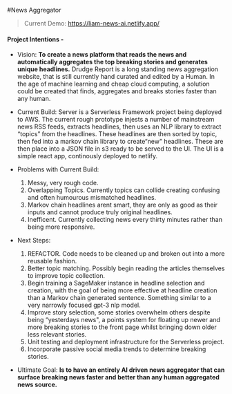#News Aggregator

> Current Demo: https://liam-news-ai.netlify.app/

#### Project Intentions -

- Vision: **To create a news platform that reads the news and automatically aggregates the top breaking stories and generates unique headlines.** Drudge Report is a long standing news aggregation website, that is still currently hand curated and edited by a Human. In the age of machine learning and cheap cloud computing, a solution could be created that finds, aggregates and breaks stories faster than any human.

- Current Build: Server is a Serverless Framework project being deployed to AWS. The current rough prototype injests a number of mainstream news RSS feeds, extracts headlines, then uses an NLP library to extract “topics” from the headlines. These headlines are then sorted by topic, then fed into a markov chain library to create“new" headlines. These are then place into a JSON file in s3 ready to be served to the UI. The UI is a simple react app, continously deployed to netlify.

- Problems with Current Build: 
	1. Messy, very rough code. 
	2. Overlapping Topics. Currently topics can collide creating confusing and often humourous mismatched headlines.
	3. Markov chain headlines arent smart, they are only as good as their inputs and cannot produce truly original headlines. 
	4. Inefficent. Currently collecting news every thirty minutes rather than being more responsive.

- Next Steps: 
	1. REFACTOR. Code needs to be cleaned up and broken out into a more reusable fashion.
	2. Better topic matching. Possibly begin reading the articles themselves to improve topic collection. 
	3. Begin training a SageMaker instance in headline selection and creation, with the goal of being more effective at headline creation than a Markov chain generated sentence. Something similar to a very narrowly focused gpt-3 nlp model. 
	4. Improve story selection, some stories overwhelm others despite being “yesterdays news", a points system for floating up newer and more breaking stories to the front page whilst bringing down older less relevant stories. 
	5. Unit testing and deployment infrastructure for the Serverless project. 
	6. Incorporate passive social media trends to determine breaking stories.

- Ultimate Goal: **Is to have an entirely AI driven news aggregator that can surface breaking news faster and better than any human aggregated news source.**
